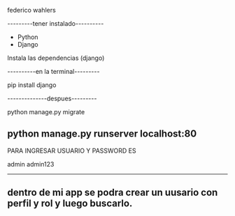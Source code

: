 federico wahlers 

---------tener instalado----------

- Python
- Django


 Instala las dependencias (django)

   ----------en la terminal---------

   pip install django


--------------despues---------

python manage.py migrate


python manage.py runserver localhost:80
--------------------------------------------



PARA INGRESAR USUARIO Y PASSWORD ES

admin
admin123

-------------------------------------------


dentro de mi app se podra crear un uusario con perfil y rol y luego buscarlo.
---------------------------------------------------------------------------------
